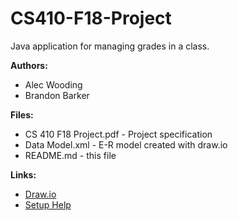 # CS410-F18-Project
Java application for managing grades in a class.

**Authors:**

- Alec Wooding
- Brandon Barker

**Files:**

- CS 410 F18 Project.pdf - Project specification
- Data Model.xml - E-R model created with draw.io
- README.md - this file

**Links:**

- [Draw.io](https://www.draw.io/)
- [Setup Help](https://piazza.com/class/jklmc1eezwn1mp?cid=39)


